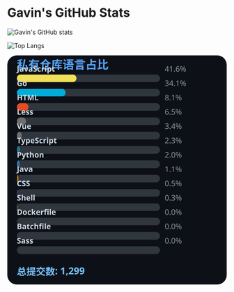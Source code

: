 # Gavin's GitHub Stats

![Gavin's GitHub stats](https://github-readme-stats.vercel.app/api?username=gavinhaydy&show_icons=true&theme=tokyonight)

![Top Langs](https://github-readme-stats.vercel.app/api/top-langs/?username=gavinhaydy&layout=compact)



















































<!-- PRIVATE_STATS_START -->
![私有仓库统计](./.github/private-stats.svg)
<!-- PRIVATE_STATS_END -->


















































